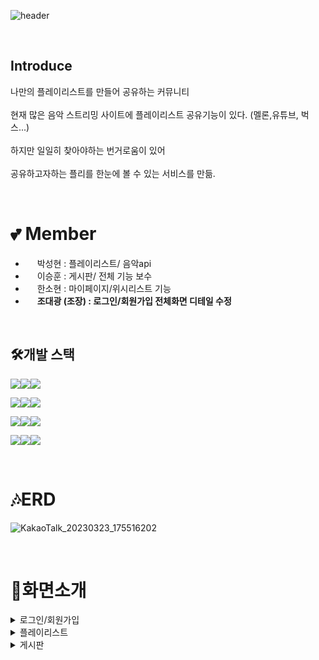 ![header](https://capsule-render.vercel.app/api?type=rect&color=0:FF3399,100:8b00ff&text=LTM&fontAlignY=45&fontSize=80&height=200&animation=blinking&desc=나만의%20플레이리스트를%20공유하는%20커뮤니티&descAlignY=70)


<br>

**<h2>Introduce</h2>**
나만의 플레이리스트를 만들어 공유하는 커뮤니티<br>
<br>현재 많은 음악 스트리밍 사이트에 플레이리스트 공유기능이 있다. (멜론,유튜브, 벅스...)<br>
<br>하지만 일일히 찾아야하는 번거로움이 있어<br>
<br>공유하고자하는 플리를 한눈에 볼 수 있는 서비스를 만듦.

<br>

# 💕 Member

* [<img src="https://user-images.githubusercontent.com/121784780/227198588-b3a24c2f-1ee4-4872-92cf-1d3ef8caef8f.svg" width="15">](https://github.com/scars97) 박성현 : 플레이리스트/ 음악api
* [<img src="https://user-images.githubusercontent.com/121784780/227198588-b3a24c2f-1ee4-4872-92cf-1d3ef8caef8f.svg" width="15">](https://github.com/1eeseunghun) 이승훈 : 게시판/ 전체 기능 보수
* [<img src="https://user-images.githubusercontent.com/121784780/227198588-b3a24c2f-1ee4-4872-92cf-1d3ef8caef8f.svg" width="15">](https://github.com/sohyunHAN) 한소현 : 마이페이지/위시리스트 기능
* [<img src="https://user-images.githubusercontent.com/121784780/227198588-b3a24c2f-1ee4-4872-92cf-1d3ef8caef8f.svg" width="15">](https://github.com/Daegwang-Cho) **조대광 (조장) : 로그인/회원가입 전체화면 디테일 수정**

<br>

## 🛠개발 스택
<img src="https://img.shields.io/badge/Java-007396?style=for-the-badge&logo=java&logoColor=white"><img src="https://img.shields.io/badge/MySQL-4479A1?style=for-the-badge&logo=MYSQL&logoColor=white"><img src="https://img.shields.io/badge/Gradle-02303A?style=for-the-badge&logo=Gradle&logoColor=white"><br/>

<img src="https://img.shields.io/badge/Spring Boot-6DB33F?style=for-the-badge&logo=Spring Boot&logoColor=white"><img src="https://img.shields.io/badge/Spring Security-6DB33F?style=for-the-badge&logo=Spring Security&logoColor=white"><img src="https://img.shields.io/badge/Thymeleaf-005F0F?style=for-the-badge&logo=Thymeleaf&logoColor=white"><br/>

<img src="https://img.shields.io/badge/HTML-E34F26?style=for-the-badge&logo=HTML5&logoColor=white"><img src="https://img.shields.io/badge/CSS-1572B6?style=for-the-badge&logo=CSS3&logoColor=white"><img src="https://img.shields.io/badge/JavaScript-F7DF1E?style=for-the-badge&logo=JavaScript&logoColor=white"><br/>

<img src="https://img.shields.io/badge/Git-F05032?style=for-the-badge&logo=Git&logoColor=white"><img src="https://img.shields.io/badge/GitHub-181717?style=for-the-badge&logo=GitHub&logoColor=white"><img src="https://img.shields.io/badge/Bootstrap-7952B3?style=for-the-badge&logo=Bootstrap&logoColor=white"><br/>

<br>

# 🎶ERD
![KakaoTalk_20230323_175516202](https://user-images.githubusercontent.com/121784780/227152029-101d7056-bf40-42f9-b840-41fd3baae708.png)

<br>

# 🚩화면소개
<details>
  <summary>
   로그인/회원가입
  </summary>
  <ul>

![KakaoTalk_20230323_183225485](https://user-images.githubusercontent.com/121784780/227161400-cb59ac69-2290-4fe6-9ebf-e9aac03a0651.png)
![KakaoTalk_20230323_183340438](https://user-images.githubusercontent.com/121784780/227161762-2fa15cd9-89d8-4c1b-977e-91b36a341547.png)
![KakaoTalk_20230323_183356893](https://user-images.githubusercontent.com/121784780/227161886-cb9553a1-d583-4399-8d13-f5af482cdccb.png)

  </ul>
 </details>

<details>
  <summary>
   플레이리스트
  </summary>
  <ul>

![KakaoTalk_20230323_183431041](https://user-images.githubusercontent.com/121784780/227162039-2a611970-451e-4333-b4ee-412993e70ba8.png)
![KakaoTalk_20230323_183538445](https://user-images.githubusercontent.com/121784780/227162165-92cc7bd0-1769-486f-aa7e-ad076a10f661.png)
![KakaoTalk_20230323_183605114](https://user-images.githubusercontent.com/121784780/227162296-651b8004-2efb-4e83-a1dc-a664b4ee85a2.png)
![KakaoTalk_20230323_183649093](https://user-images.githubusercontent.com/121784780/227162464-eb5a346c-bf7b-46ab-807a-c2158e28af9b.png)

  </ul>
 </details>

<details>
  <summary>
   게시판
  </summary>
  <ul>

![KakaoTalk_20230323_183725903](https://user-images.githubusercontent.com/121784780/227162718-433aad53-ba31-4e18-9b00-e587e0594ad2.png)
![KakaoTalk_20230323_183831794](https://user-images.githubusercontent.com/121784780/227162917-33cffb40-7cdc-43f4-9acc-2f4cbf1e579d.png)
![KakaoTalk_20230323_183828195](https://user-images.githubusercontent.com/121784780/227162926-f61e6a5d-6042-4268-ad03-ca446b94c769.png)

  </ul>
 </details>
